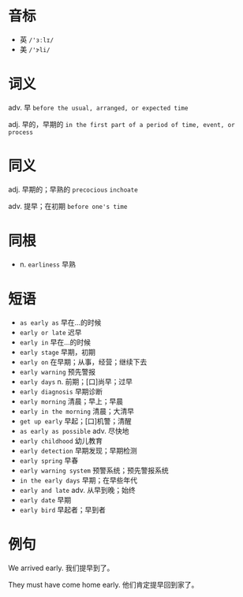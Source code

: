 # 音标

- 英 `/'ɜːlɪ/`
- 美 `/'ɝli/`

# 词义

adv. 早
`before the usual, arranged, or expected time`

adj. 早的，早期的
`in the first part of a period of time, event, or process`

# 同义

adj. 早期的；早熟的
`precocious` `inchoate`

adv. 提早；在初期
`before one's time`

# 同根

- n. `earliness` 早熟

# 短语

- `as early as` 早在…的时候
- `early or late` 迟早
- `early in` 早在…的时候
- `early stage` 早期，初期
- `early on` 在早期；从事，经营；继续下去
- `early warning` 预先警报
- `early days` n. 前期；[口]尚早；过早
- `early diagnosis` 早期诊断
- `early morning` 清晨；早上；早晨
- `early in the morning` 清晨；大清早
- `get up early` 早起；[口]机警；清醒
- `as early as possible` adv. 尽快地
- `early childhood` 幼儿教育
- `early detection` 早期发现；早期检测
- `early spring` 早春
- `early warning system` 预警系统；预先警报系统
- `in the early days` 早期；在早些年代
- `early and late` adv. 从早到晚；始终
- `early date` 早期
- `early bird` 早起者；早到者

# 例句

We arrived early.
我们提早到了。

They must have come home early.
他们肯定提早回到家了。


